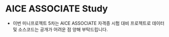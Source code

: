 # AICE ASSOCIATE Study

- 이번 미니프로젝트 5차는 AICE ASSOCIATE 자격증 시험 대비 프로젝트로 데이터 및 소스코드는 공개가 어려운 점 양해 부탁드립니다.